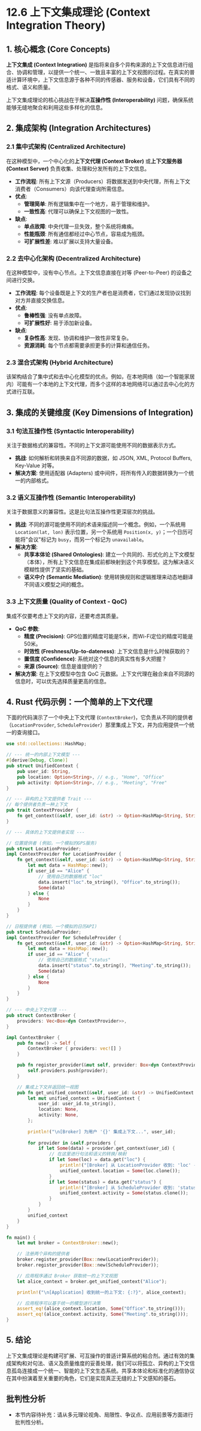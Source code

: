 # 12.6 上下文集成理论 (Context Integration Theory)

## 1. 核心概念 (Core Concepts)

**上下文集成 (Context Integration)** 是指将来自多个异构来源的上下文信息进行组合、协调和管理，以提供一个统一、一致且丰富的上下文视图的过程。在真实的普适计算环境中，上下文信息源于各种不同的传感器、服务和设备，它们具有不同的格式、语义和质量。

上下文集成理论的核心挑战在于解决**互操作性 (Interoperability)** 问题，确保系统能够无缝地聚合和利用这些多样化的信息。

## 2. 集成架构 (Integration Architectures)

### 2.1 集中式架构 (Centralized Architecture)

在这种模型中，一个中心化的**上下文代理 (Context Broker)** 或**上下文服务器 (Context Server)** 负责收集、处理和分发所有的上下文信息。

- **工作流程**: 所有上下文源（Producers）将数据发送到中央代理，所有上下文消费者（Consumers）向该代理查询所需信息。
- **优点**:
  - **管理简单**: 所有逻辑集中在一个地方，易于管理和维护。
  - **一致性高**: 代理可以确保上下文视图的一致性。
- **缺点**:
  - **单点故障**: 中央代理一旦失效，整个系统将瘫痪。
  - **性能瓶颈**: 所有通信都经过中心节点，容易成为瓶颈。
  - **可扩展性差**: 难以扩展以支持大量设备。

### 2.2 去中心化架构 (Decentralized Architecture)

在这种模型中，没有中心节点。上下文信息直接在对等 (Peer-to-Peer) 的设备之间进行交换。

- **工作流程**: 每个设备既是上下文的生产者也是消费者，它们通过发现协议找到对方并直接交换信息。
- **优点**:
  - **鲁棒性强**: 没有单点故障。
  - **可扩展性好**: 易于添加新设备。
- **缺点**:
  - **复杂性高**: 发现、协调和维护一致性非常复杂。
  - **资源消耗**: 每个节点都需要承担更多的计算和通信任务。

### 2.3 混合式架构 (Hybrid Architecture)

该架构结合了集中式和去中心化模型的优点。例如，在本地网络（如一个智能家居内）可能有一个本地的上下文代理，而多个这样的本地网络可以通过去中心化的方式进行互联。

## 3. 集成的关键维度 (Key Dimensions of Integration)

### 3.1 句法互操作性 (Syntactic Interoperability)

关注于数据格式的兼容性。不同的上下文源可能使用不同的数据表示方式。

- **挑战**: 如何解析和转换来自不同源的数据，如 JSON, XML, Protocol Buffers, Key-Value 对等。
- **解决方案**: 使用适配器 (Adapters) 或中间件，将所有传入的数据转换为一个统一的内部格式。

### 3.2 语义互操作性 (Semantic Interoperability)

关注于数据意义的兼容性。这是比句法互操作性更深层次的挑战。

- **挑战**: 不同的源可能使用不同的术语来描述同一个概念。例如，一个系统用 `Location(lat, lon)` 表示位置，另一个系统用 `Position(x, y)`；一个日历可能将"会议"标记为 `busy`，而另一个标记为 `unavailable`。
- **解决方案**:
  - **共享本体论 (Shared Ontologies)**: 建立一个共同的、形式化的上下文模型（本体），所有上下文信息在集成前都映射到这个共享模型。这为解决语义模糊性提供了坚实的基础。
  - **语义中介 (Semantic Mediation)**: 使用转换规则和逻辑推理来动态地翻译不同语义模型之间的概念。

### 3.3 上下文质量 (Quality of Context - QoC)

集成不仅要考虑上下文的内容，还要考虑其质量。

- **QoC 参数**:
  - **精度 (Precision)**: GPS位置的精度可能是5米，而Wi-Fi定位的精度可能是50米。
  - **时效性 (Freshness/Up-to-dateness)**: 上下文信息是什么时候获取的？
  - **置信度 (Confidence)**: 系统对这个信息的真实性有多大把握？
  - **来源 (Source)**: 信息是谁提供的？
- **解决方案**: 在上下文模型中包含 QoC 元数据。上下文代理在融合来自不同源的信息时，可以优先选择质量更高的信息。

## 4. Rust 代码示例：一个简单的上下文代理

下面的代码演示了一个中央上下文代理 (`ContextBroker`)，它负责从不同的提供者（`LocationProvider`, `ScheduleProvider`）那里集成上下文，并为应用提供一个统一的查询接口。

```rust
use std::collections::HashMap;

// --- 统一的内部上下文模型 ---
#[derive(Debug, Clone)]
pub struct UnifiedContext {
    pub user_id: String,
    pub location: Option<String>, // e.g., "Home", "Office"
    pub activity: Option<String>, // e.g., "Meeting", "Free"
}

// --- 异构的上下文提供者 Trait ---
// 每个提供者负责一种上下文
pub trait ContextProvider {
    fn get_context(&self, user_id: &str) -> Option<HashMap<String, String>>;
}

// --- 具体的上下文提供者实现 ---

// 位置提供者 (例如，一个模拟的GPS服务)
pub struct LocationProvider;
impl ContextProvider for LocationProvider {
    fn get_context(&self, user_id: &str) -> Option<HashMap<String, String>> {
        let mut data = HashMap::new();
        if user_id == "Alice" {
            // 使用自己的数据格式 "loc"
            data.insert("loc".to_string(), "Office".to_string());
            Some(data)
        } else {
            None
        }
    }
}

// 日程提供者 (例如，一个模拟的日历API)
pub struct ScheduleProvider;
impl ContextProvider for ScheduleProvider {
    fn get_context(&self, user_id: &str) -> Option<HashMap<String, String>> {
        let mut data = HashMap::new();
        if user_id == "Alice" {
            // 使用自己的数据格式 "status"
            data.insert("status".to_string(), "Meeting".to_string());
            Some(data)
        } else {
            None
        }
    }
}

// --- 中央上下文代理 ---
pub struct ContextBroker {
    providers: Vec<Box<dyn ContextProvider>>,
}

impl ContextBroker {
    pub fn new() -> Self {
        ContextBroker { providers: vec![] }
    }

    pub fn register_provider(&mut self, provider: Box<dyn ContextProvider>) {
        self.providers.push(provider);
    }

    // 集成上下文并返回统一视图
    pub fn get_unified_context(&self, user_id: &str) -> UnifiedContext {
        let mut unified_context = UnifiedContext {
            user_id: user_id.to_string(),
            location: None,
            activity: None,
        };
        
        println!("\n[Broker] 为用户 '{}' 集成上下文...", user_id);
        
        for provider in &self.providers {
            if let Some(data) = provider.get_context(user_id) {
                // 在这里进行句法和语义的转换/映射
                if let Some(loc) = data.get("loc") {
                    println!("[Broker] 从 LocationProvider 收到: 'loc' -> '{}'", loc);
                    unified_context.location = Some(loc.clone());
                }
                if let Some(status) = data.get("status") {
                    println!("[Broker] 从 ScheduleProvider 收到: 'status' -> '{}'", status);
                    unified_context.activity = Some(status.clone());
                }
            }
        }
        unified_context
    }
}

fn main() {
    let mut broker = ContextBroker::new();

    // 注册两个异构的提供者
    broker.register_provider(Box::new(LocationProvider));
    broker.register_provider(Box::new(ScheduleProvider));

    // 应用程序通过 Broker 获取统一的上下文视图
    let alice_context = broker.get_unified_context("Alice");

    println!("\n[Application] 收到统一的上下文: {:?}", alice_context);

    // 应用程序可以基于统一的模型进行决策
    assert_eq!(alice_context.location, Some("Office".to_string()));
    assert_eq!(alice_context.activity, Some("Meeting".to_string()));
}
```

## 5. 结论

上下文集成理论是构建可扩展、可互操作的普适计算系统的粘合剂。通过有效的集成架构和对句法、语义及质量维度的妥善处理，我们可以将孤立、异构的上下文信息孤岛连接成一个统一、智能的上下文生态系统。共享本体论和标准化的通信协议在其中扮演着至关重要的角色，它们是实现真正无缝的上下文感知的基石。

## 批判性分析

- 本节内容待补充：请从多元理论视角、局限性、争议点、应用前景等方面进行批判性分析。
